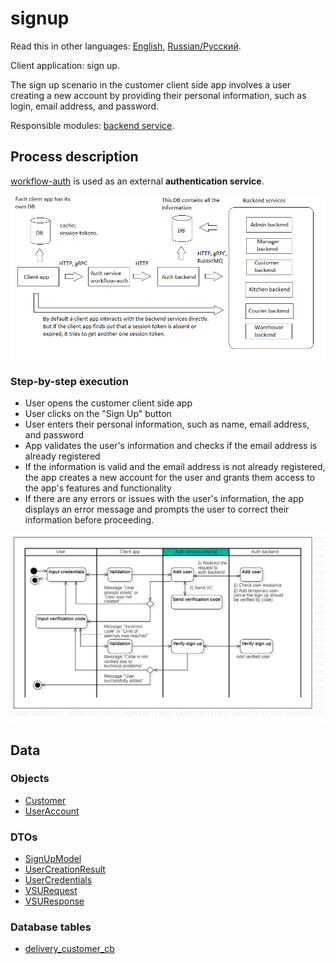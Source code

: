 # signup

Read this in other languages: [English](signup.md), [Russian/Русский](signup.ru.md). 

Client application: sign up.

The sign up scenario in the customer client side app involves a user creating a new account by providing their personal information, such as login, email address, and password.

Responsible modules: [backend service](../../backend/authbackend.md).

## Process description

[workflow-auth](https://github.com/alexeysp11/workflow-auth) is used as an external **authentication service**.

![authentication](../../img/authentication.png)

### Step-by-step execution

- User opens the customer client side app
- User clicks on the "Sign Up" button
- User enters their personal information, such as name, email address, and password
- App validates the user's information and checks if the email address is already registered
- If the information is valid and the email address is not already registered, the app creates a new account for the user and grants them access to the app's features and functionality
- If there are any errors or issues with the user's information, the app displays an error message and prompts the user to correct their information before proceeding.

![flowchart-signup](https://github.com/alexeysp11/workflow-auth/raw/main/docs/img/flowchart-signup.png)

## Data

### Objects 

- [Customer](https://github.com/alexeysp11/workflow-lib/blob/main/docs/Models/Business/Customers/Customer.md)
- [UserAccount](https://github.com/alexeysp11/workflow-lib/blob/main/docs/Models/Business/InformationSystem/UserAccount.md)

### DTOs 

- [SignUpModel](https://github.com/alexeysp11/workflow-auth/blob/main/docs/models/NetworkParameters/SignUpModel.md)
- [UserCreationResult](https://github.com/alexeysp11/workflow-auth/blob/main/docs/models/NetworkParameters/UserCreationResult.md)
- [UserCredentials](https://github.com/alexeysp11/workflow-auth/blob/main/docs/models/NetworkParameters/UserCredentials.md)
- [VSURequest](https://github.com/alexeysp11/workflow-auth/blob/main/docs/models/NetworkParameters/VSURequest.md)
- [VSUResponse](https://github.com/alexeysp11/workflow-auth/blob/main/docs/models/NetworkParameters/VSUResponse.md)

### Database tables

- [delivery_customer_cb](../../dbtables/customer/delivery_customer_cb.md)
